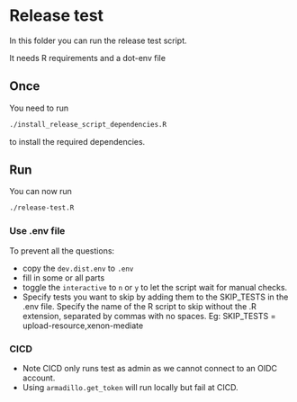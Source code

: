 # Release test

In this folder you can run the release test script.

It needs R requirements and a dot-env file

## Once

You need to run

```bash
./install_release_script_dependencies.R
```

to install the required dependencies.

## Run

You can now run

```bash
./release-test.R
```

### Use .env file

To prevent all the questions:

- copy the `dev.dist.env` to `.env`
- fill in some or all parts
- toggle the `interactive` to `n` or `y` to let the script wait for manual checks.
- Specify tests you want to skip by adding them to the SKIP_TESTS in the .env file.
Specify the name of the R script to skip without the .R extension, separated by 
commas with no spaces. Eg: SKIP_TESTS = upload-resource,xenon-mediate

### CICD 
- Note CICD only runs test as admin as we cannot connect to an OIDC account.
- Using `armadillo.get_token` will run locally but fail at CICD.
